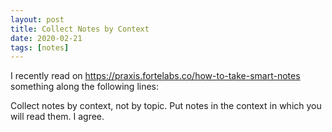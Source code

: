 ```yaml
---
layout: post
title: Collect Notes by Context
date: 2020-02-21
tags: [notes]
---
```

I recently read on <https://praxis.fortelabs.co/how-to-take-smart-notes> something along the
following lines:

Collect notes by context, not by topic. Put notes in the context in which you will read them.
I agree.
